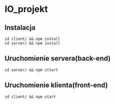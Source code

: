 # IO_projekt

## Instalacja
```
cd client/ && npm install
cd server/ && npm install
```

## Uruchomienie servera(back-end)
```
cd server/ && npm sttart
```
## Uruchomienie klienta(front-end)
```
cd client/ && npm start
```
